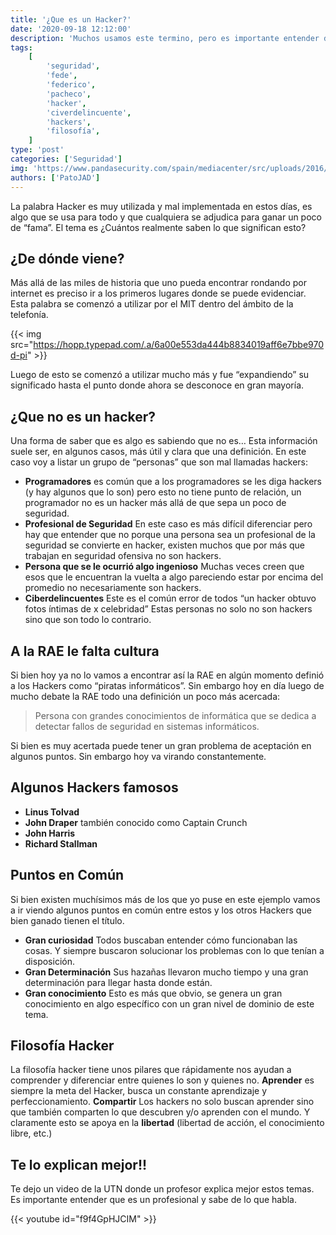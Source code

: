```yaml
---
title: '¿Que es un Hacker?'
date: '2020-09-18 12:12:00'
description: 'Muchos usamos este termino, pero es importante entender de donde viene y que significa'
tags:
    [
        'seguridad',
        'fede',
        'federico',
        'pacheco',
        'hacker',
        'civerdelincuente',
        'hackers',
        'filosofía',
    ]
type: 'post'
categories: ['Seguridad']
img: 'https://www.pandasecurity.com/spain/mediacenter/src/uploads/2016/03/pandasecurity-Who-are-the-most-famous-hackers-in-history.jpg'
authors: ['PatoJAD']
---
```


La palabra Hacker es muy utilizada y mal implementada en estos días, es algo que se usa para todo y que cualquiera se adjudica para ganar un poco de “fama”. El tema es ¿Cuántos realmente saben lo que significan esto?

## ¿De dónde viene?

Más allá de las miles de historia que uno pueda encontrar rondando por internet es preciso ir a los primeros lugares donde se puede evidenciar. Esta palabra se comenzó a utilizar por el MIT dentro del ámbito de la telefonía.

{{< img src="https://hopp.typepad.com/.a/6a00e553da444b8834019aff6e7bbe970d-pi" >}}

Luego de esto se comenzó a utilizar mucho más y fue “expandiendo” su significado hasta el punto donde ahora se desconoce en gran mayoría.

## ¿Que **no** es un hacker?

Una forma de saber que es algo es sabiendo que no es… Esta información suele ser, en algunos casos, más útil y clara que una definición. En este caso voy a listar un grupo de “personas” que son mal llamadas hackers:

-   **Programadores** es común que a los programadores se les diga hackers (y hay algunos que lo son) pero esto no tiene punto de relación, un programador no es un hacker más allá de que sepa un poco de seguridad.
-   **Profesional de Seguridad** En este caso es más difícil diferenciar pero hay que entender que no porque una persona sea un profesional de la seguridad se convierte en hacker, existen muchos que por más que trabajan en seguridad ofensiva no son hackers.
-   **Persona que se le ocurrió algo ingenioso** Muchas veces creen que esos que le encuentran la vuelta a algo pareciendo estar por encima del promedio no necesariamente son hackers.
-   **Ciberdelincuentes** Este es el común error de todos “un hacker obtuvo fotos íntimas de x celebridad” Estas personas no solo no son hackers sino que son todo lo contrario.

## A la **RAE** le falta cultura

Si bien hoy ya no lo vamos a encontrar así la RAE en algún momento definió a los Hackers como “piratas informáticos”. Sin embargo hoy en día luego de mucho debate la RAE todo una definición un poco más acercada:

> Persona con grandes conocimientos de informática que se dedica a detectar fallos de seguridad en sistemas informáticos.

Si bien es muy acertada puede tener un gran problema de aceptación en algunos puntos. Sin embargo hoy va virando constantemente.

## Algunos Hackers famosos

-   **Linus Tolvad**
-   **John Draper** también conocido como Captain Crunch
-   **John Harris**
-   **Richard Stallman**

## Puntos en Común

Si bien existen muchísimos más de los que yo puse en este ejemplo vamos a ir viendo algunos puntos en común entre estos y los otros Hackers que bien ganado tienen el título.

-   **Gran curiosidad** Todos buscaban entender cómo funcionaban las cosas. Y siempre buscaron solucionar los problemas con lo que tenían a disposición.
-   **Gran Determinación** Sus hazañas llevaron mucho tiempo y una gran determinación para llegar hasta donde están.
-   **Gran conocimiento** Esto es más que obvio, se genera un gran conocimiento en algo específico con un gran nivel de dominio de este tema.

## Filosofía Hacker

La filosofía hacker tiene unos pilares que rápidamente nos ayudan a comprender y diferenciar entre quienes lo son y quienes no. **Aprender** es siempre la meta del Hacker, busca un constante aprendizaje y perfeccionamiento. **Compartir** Los hackers no solo buscan aprender sino que también comparten lo que descubren y/o aprenden con el mundo. Y claramente esto se apoya en la **libertad** (libertad de acción, el conocimiento libre, etc.)

## Te lo explican mejor!!

Te dejo un video de la UTN donde un profesor explica mejor estos temas. Es importante entender que es un profesional y sabe de lo que habla.

{{< youtube id="f9f4GpHJCIM" >}}
